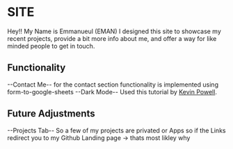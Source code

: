 # SITE

Hey!! My Name is Emmanueul (EMAN) I designed this site to showcase my recent projects, provide a bit more info about me, and offer a way for like minded people to get in touch.

## Functionality
--Contact Me--
for the  contact section functionality is implemented using form-to-google-sheets 
--Dark Mode--
Used this tutorial by [Kevin Powell](https://www.youtube.com/watch?v=wodWDIdV9BY).

## Future Adjustments
--Projects Tab--
So a few of my projects are privated or Apps so if the Links redirect you to my Github Landing page -> thats most likley why
